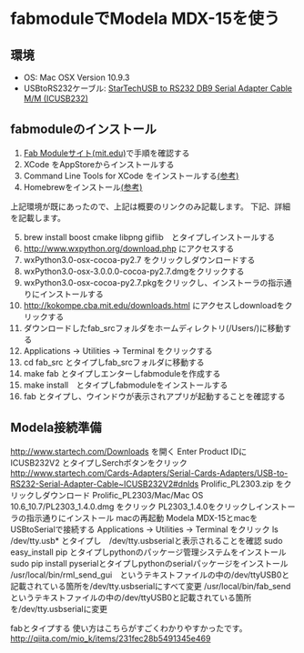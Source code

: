 fabmoduleでModela MDX-15を使う
==============================

環境
----
 * OS: Mac OSX Version 10.9.3
 * USBtoRS232ケーブル: [StarTechUSB to RS232 DB9 Serial Adapter Cable M/M (ICUSB232)](http://www.amazon.com/StarTech-RS232-Serial-Adapter-Cable/dp/B000067SNB/ref=sr_1_16?s=electronics&ie=UTF8&qid=1401599135&sr=1-16&keywords=star+tech+serial)


fabmoduleのインストール
-----------------------
1. [Fab Moduleサイト(mit.edu)](http://kokompe.cba.mit.edu/downloads.html)で手順を確認する
2. XCode をAppStoreからインストールする
3. Command Line Tools for XCode をインストールする[(参考)](http://qiita.com/3yatsu/items/47470091277d46f3fde2)
4. Homebrewをインストール[(参考)](http://qiita.com/b4b4r07/items/6efebc2f3d1cbbd393fc)

上記環境が既にあったので、上記は概要のリンクのみ記載します。
下記、詳細を記載します。

5. brew install boost cmake libpng giflib　とタイプしインストールする
6. http://www.wxpython.org/download.php にアクセスする
7. wxPython3.0-osx-cocoa-py2.7 をクリックしダウンロードする
8. wxPython3.0-osx-3.0.0.0-cocoa-py2.7.dmgをクリックする
9. wxPython3.0-osx-cocoa-py2.7.pkgをクリックし、インストーラの指示通りにインストールする
10. http://kokompe.cba.mit.edu/downloads.html にアクセスしdownloadをクリックする
11. ダウンロードしたfab_srcフォルダをホームディレクトリ(/Users/<your home>)に移動する
12. Applications -> Utilities -> Terminal をクリックする
13. cd fab_src とタイプしfab_srcフォルダに移動する
14. make fab とタイプしエンターしfabmoduleを作成する
15. make install　とタイプしfabmoduleをインストールする
16. fab とタイプし、ウインドウが表示されアプリが起動することを確認する

Modela接続準備
--------------
 http://www.startech.com/Downloads を開く
 Enter Product IDに ICUSB232V2 とタイプしSerchボタンをクリック
 http://www.startech.com/Cards-Adapters/Serial-Cards-Adapters/USB-to-RS232-Serial-Adapter-Cable~ICUSB232V2#dnlds
 Prolific_PL2303.zip をクリックしダウンロード
 Prolific_PL2303/Mac/Mac OS 10.6_10.7/PL2303_1.4.0.dmg をクリック
 PL2303_1.4.0をクリックしインストーラの指示通りにインストール
 macの再起動
 Modela MDX-15とmacをUSBtoSerialで接続する
 Applications -> Utilities -> Terminal をクリック
 ls /dev/tty.usb* とタイプし　/dev/tty.usbserialと表示されることを確認
 sudo easy_install pip とタイプしpythonのパッケージ管理システムをインストール
 sudo pip install pyserialとタイプしpythonのserialパッケージをインストール
 /usr/local/bin/rml_send_gui　というテキストファイルの中の/dev/ttyUSB0と記載されている箇所を/dev/tty.usbserialにすべて変更
 /usr/local/bin/fab_sendというテキストファイルの中の/dev/ttyUSB0と記載されている箇所を/dev/tty.usbserialに変更
 
 fabとタイプする
 使い方はこちらがすごくわかりやすかったです。
 http://qiita.com/mio_k/items/231fec28b5491345e469
